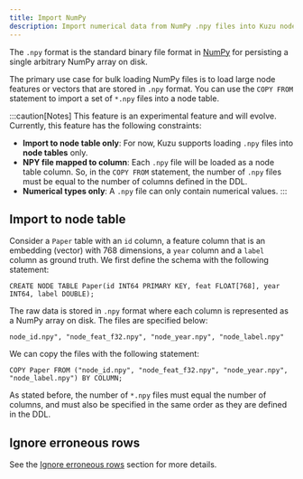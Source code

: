 ```yaml
---
title: Import NumPy
description: Import numerical data from NumPy .npy files into Kuzu node tables for machine learning and data science applications.
---
```


The `.npy` format is the standard binary file format in [NumPy](https://numpy.org/) for persisting a
single arbitrary NumPy array on disk.

The primary use case for bulk loading NumPy files is to load
large node features or vectors that are stored in `.npy` format. You can use the `COPY FROM` statement
to import a set of `*.npy` files into a node table.

:::caution[Notes]
This feature is an experimental feature and will evolve. Currently, this feature has the following constraints:
- **Import to node table only**: For now, Kuzu supports loading `.npy` files into **node tables** only.
- **NPY file mapped to column**: Each `.npy` file will be loaded as a node table column. So, in the `COPY FROM` statement, the
number of `.npy` files must be equal to the number of columns defined in the DDL.
- **Numerical types only**: A `.npy` file can only contain numerical values.
:::

## Import to node table
Consider a `Paper` table with an `id` column, a feature column that is an embedding (vector) with 768 dimensions,
a `year` column and a `label` column as ground truth. We first define the schema with the following statement:

```cypher
CREATE NODE TABLE Paper(id INT64 PRIMARY KEY, feat FLOAT[768], year INT64, label DOUBLE);
```

The raw data is stored in `.npy` format where each column is represented as a NumPy array on disk. The files are
specified below:

```
node_id.npy", "node_feat_f32.npy", "node_year.npy", "node_label.npy"
```

We can copy the files with the following statement:

```cypher
COPY Paper FROM ("node_id.npy", "node_feat_f32.npy", "node_year.npy", "node_label.npy") BY COLUMN;
```

As stated before, the number of `*.npy` files must equal the number of columns, and must also be
specified in the same order as they are defined in the DDL.

## Ignore erroneous rows

See the [Ignore erroneous rows](/import#ignore-erroneous-rows) section for more details.

